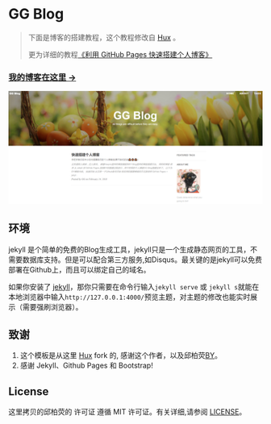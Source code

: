 # GG Blog

> 下面是博客的搭建教程，这个教程修改自 [Hux](https://github.com/Huxpro/huxpro.github.io) 。
> 
> 更为详细的教程[《利用 GitHub Pages 快速搭建个人博客》](http://www.jianshu.com/p/e68fba58f75c) 
> 
### [我的博客在这里 &rarr;](http://gg-lige.github.io)

![](https://raw.githubusercontent.com/gg-lige/gg-lige.github.io/master/img/readme-home.png)



## 环境

jekyll 是个简单的免费的Blog生成工具，jekyll只是一个生成静态网页的工具，不需要数据库支持。但是可以配合第三方服务,如Disqus。最关键的是jekyll可以免费部署在Github上，而且可以绑定自己的域名。

如果你安装了 [jekyll](http://jekyllcn.com/)，那你只需要在命令行输入`jekyll serve` 或 `jekyll s`就能在本地浏览器中输入`http://127.0.0.1:4000/`预览主题，对主题的修改也能实时展示（需要强刷浏览器）。


## 致谢

1. 这个模板是从这里 [Hux](https://github.com/Huxpro/huxpro.github.io) fork 的, 感谢这个作者，以及邱柏荧[BY](https://github.com/qiubaiying/qiubaiying.github.io)。 
2. 感谢 Jekyll、Github Pages 和 Bootstrap!

## License

这里拷贝的邱柏荧的 许可证
遵循 MIT 许可证。有关详细,请参阅 [LICENSE](https://github.com/qiubaiying/qiubaiying.github.io/blob/master/LICENSE)。

